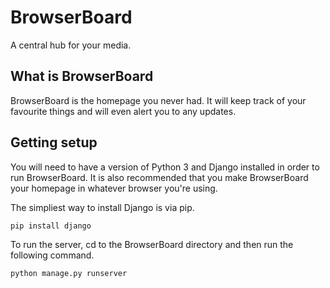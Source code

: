 # BrowserBoard
A central hub for your media.

## What is BrowserBoard
BrowserBoard is the homepage you never had. It will keep track of your favourite things and will even alert you to any updates.

## Getting setup
You will need to have a version of Python 3 and Django installed in order to run BrowserBoard. It is also recommended that you make BrowserBoard your homepage in whatever browser you're using.

The simpliest way to install Django is via pip.
```
pip install django
```

To run the server, cd to the BrowserBoard directory and then run the following command.
```
python manage.py runserver
```